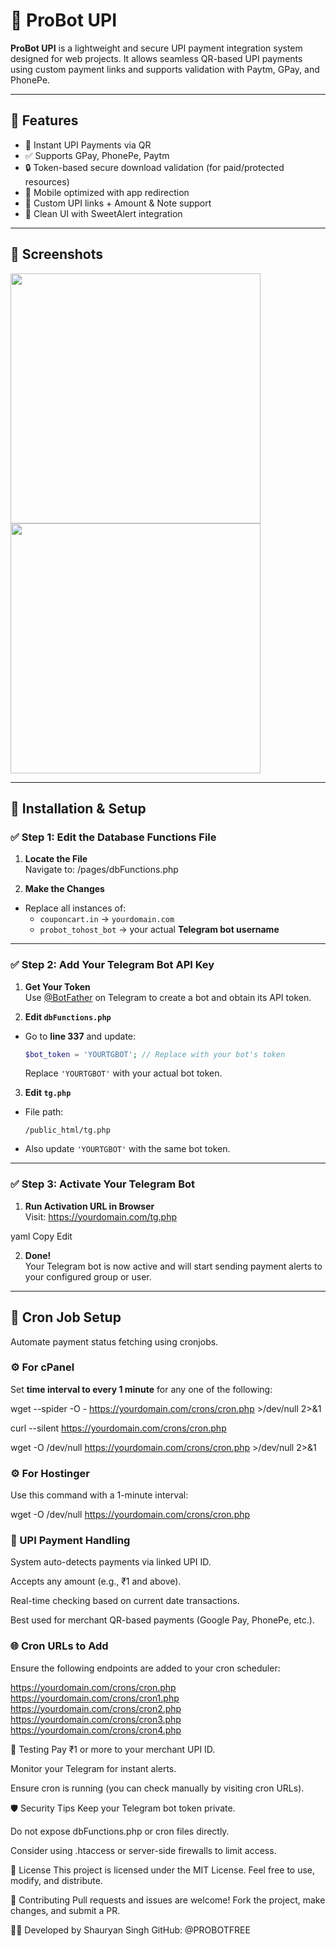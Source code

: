 # 🤖 ProBot UPI

**ProBot UPI** is a lightweight and secure UPI payment integration system designed for web projects. It allows seamless QR-based UPI payments using custom payment links and supports validation with Paytm, GPay, and PhonePe.

---

## 🚀 Features

- 💸 Instant UPI Payments via QR
- ✅ Supports GPay, PhonePe, Paytm
- 🔒 Token-based secure download validation (for paid/protected resources)
- 📱 Mobile optimized with app redirection
- 🧾 Custom UPI links + Amount & Note support
- 🎨 Clean UI with SweetAlert integration

---

## 📸 Screenshots

<img src="https://your-screenshot-link.com/homepage.png" width="400"/>
<img src="https://your-screenshot-link.com/payment.png" width="400"/>

---

## 📁 Installation & Setup

### ✅ Step 1: Edit the Database Functions File

1. **Locate the File**  
   Navigate to: /pages/dbFunctions.php

2. **Make the Changes**  
- Replace all instances of:
  - `couponcart.in` → `yourdomain.com`
  - `probot_tohost_bot` → your actual **Telegram bot username**

---

### ✅ Step 2: Add Your Telegram Bot API Key

1. **Get Your Token**  
Use [@BotFather](https://t.me/BotFather) on Telegram to create a bot and obtain its API token.

2. **Edit `dbFunctions.php`**  
- Go to **line 337** and update:
  ```php
  $bot_token = 'YOURTGBOT'; // Replace with your bot's token
  ```
  Replace `'YOURTGBOT'` with your actual bot token.

3. **Edit `tg.php`**  
- File path:
  ```
  /public_html/tg.php
  ```
- Also update `'YOURTGBOT'` with the same bot token.

---

### ✅ Step 3: Activate Your Telegram Bot

1. **Run Activation URL in Browser**  
Visit:
https://yourdomain.com/tg.php

yaml
Copy
Edit

2. **Done!**  
Your Telegram bot is now active and will start sending payment alerts to your configured group or user.

---

## 🔁 Cron Job Setup

Automate payment status fetching using cronjobs.

### ⚙️ For cPanel

Set **time interval to every 1 minute** for any one of the following:

wget --spider -O - https://yourdomain.com/crons/cron.php >/dev/null 2>&1

curl --silent https://yourdomain.com/crons/cron.php

wget -O /dev/null https://yourdomain.com/crons/cron.php >/dev/null 2>&1

### ⚙️ For Hostinger

Use this command with a 1-minute interval:

wget -O /dev/null https://yourdomain.com/crons/cron.php

### 💸 UPI Payment Handling
System auto-detects payments via linked UPI ID.

Accepts any amount (e.g., ₹1 and above).

Real-time checking based on current date transactions.

Best used for merchant QR-based payments (Google Pay, PhonePe, etc.).

### 🌐 Cron URLs to Add
Ensure the following endpoints are added to your cron scheduler:

https://yourdomain.com/crons/cron.php
https://yourdomain.com/crons/cron1.php
https://yourdomain.com/crons/cron2.php
https://yourdomain.com/crons/cron3.php
https://yourdomain.com/crons/cron4.php

🧪 Testing
Pay ₹1 or more to your merchant UPI ID.

Monitor your Telegram for instant alerts.

Ensure cron is running (you can check manually by visiting cron URLs).

🛡️ Security Tips
Keep your Telegram bot token private.

Do not expose dbFunctions.php or cron files directly.

Consider using .htaccess or server-side firewalls to limit access.

📜 License
This project is licensed under the MIT License. Feel free to use, modify, and distribute.

🤝 Contributing
Pull requests and issues are welcome!
Fork the project, make changes, and submit a PR.

👨‍💻 Developed by
Shauryan Singh
GitHub: @PROBOTFREE

